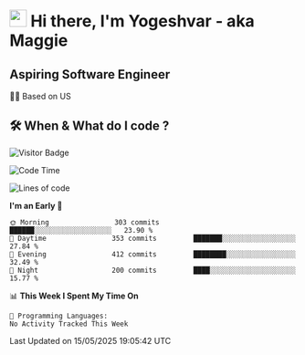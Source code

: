 <h1><img src="https://emojis.slackmojis.com/emojis/images/1531849430/4246/blob-sunglasses.gif?1531849430" width="30"/> Hi there, I'm Yogeshvar - aka Maggie</h1>

## Aspiring Software Engineer
🏂🏻  Based on US 

## 🛠 When & What do I code ?  

![Visitor Badge](https://visitor-badge.feriirawann.repl.co?username=yogeshvar&repo=yogeshvar&label=Visitors&style=plastic&color=%23457BFF&contentType=svg)

<!--START_SECTION:waka-->
![Code Time](http://img.shields.io/badge/Code%20Time-2%2C931%20hrs%2011%20mins-blue)

![Lines of code](https://img.shields.io/badge/From%20Hello%20World%20I%27ve%20Written-3.9%20million%20lines%20of%20code-blue)

**I'm an Early 🐤** 

```text
🌞 Morning                303 commits         ██████░░░░░░░░░░░░░░░░░░░   23.90 % 
🌆 Daytime                353 commits         ███████░░░░░░░░░░░░░░░░░░   27.84 % 
🌃 Evening                412 commits         ████████░░░░░░░░░░░░░░░░░   32.49 % 
🌙 Night                  200 commits         ████░░░░░░░░░░░░░░░░░░░░░   15.77 % 
```


📊 **This Week I Spent My Time On** 

```text
💬 Programming Languages: 
No Activity Tracked This Week
```


 Last Updated on 15/05/2025 19:05:42 UTC
<!--END_SECTION:waka-->
